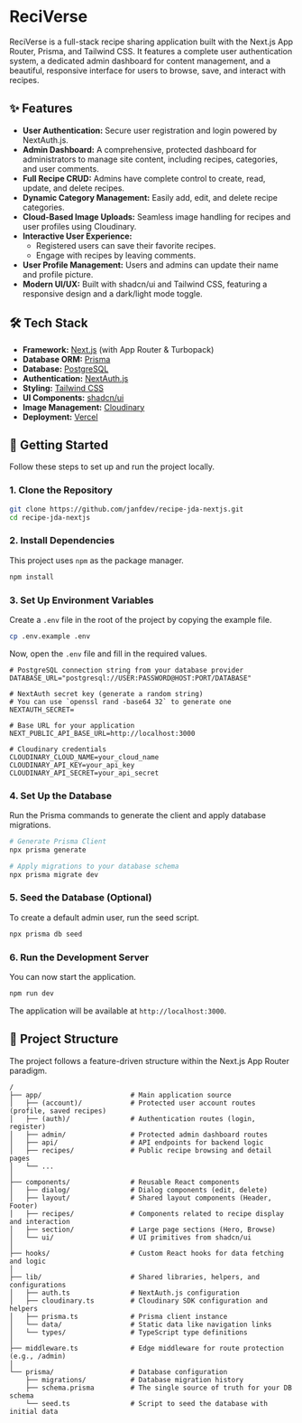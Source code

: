 # ReciVerse

ReciVerse is a full-stack recipe sharing application built with the Next.js App Router, Prisma, and Tailwind CSS. It features a complete user authentication system, a dedicated admin dashboard for content management, and a beautiful, responsive interface for users to browse, save, and interact with recipes.

## ✨ Features

*   **User Authentication:** Secure user registration and login powered by NextAuth.js.
*   **Admin Dashboard:** A comprehensive, protected dashboard for administrators to manage site content, including recipes, categories, and user comments.
*   **Full Recipe CRUD:** Admins have complete control to create, read, update, and delete recipes.
*   **Dynamic Category Management:** Easily add, edit, and delete recipe categories.
*   **Cloud-Based Image Uploads:** Seamless image handling for recipes and user profiles using Cloudinary.
*   **Interactive User Experience:**
    *   Registered users can save their favorite recipes.
    *   Engage with recipes by leaving comments.
*   **User Profile Management:** Users and admins can update their name and profile picture.
*   **Modern UI/UX:** Built with shadcn/ui and Tailwind CSS, featuring a responsive design and a dark/light mode toggle.

## 🛠️ Tech Stack

*   **Framework:** [Next.js](https://nextjs.org/) (with App Router & Turbopack)
*   **Database ORM:** [Prisma](https://www.prisma.io/)
*   **Database:** [PostgreSQL](https://www.postgresql.org/)
*   **Authentication:** [NextAuth.js](https://next-auth.js.org/)
*   **Styling:** [Tailwind CSS](https://tailwindcss.com/)
*   **UI Components:** [shadcn/ui](https://ui.shadcn.com/)
*   **Image Management:** [Cloudinary](https://cloudinary.com/)
*   **Deployment:** [Vercel](https://vercel.com/)

## 🚀 Getting Started

Follow these steps to set up and run the project locally.

### 1. Clone the Repository

```bash
git clone https://github.com/janfdev/recipe-jda-nextjs.git
cd recipe-jda-nextjs
```

### 2. Install Dependencies

This project uses `npm` as the package manager.

```bash
npm install
```

### 3. Set Up Environment Variables

Create a `.env` file in the root of the project by copying the example file.

```bash
cp .env.example .env
```

Now, open the `.env` file and fill in the required values.

```env
# PostgreSQL connection string from your database provider
DATABASE_URL="postgresql://USER:PASSWORD@HOST:PORT/DATABASE"

# NextAuth secret key (generate a random string)
# You can use `openssl rand -base64 32` to generate one
NEXTAUTH_SECRET=

# Base URL for your application
NEXT_PUBLIC_API_BASE_URL=http://localhost:3000

# Cloudinary credentials
CLOUDINARY_CLOUD_NAME=your_cloud_name
CLOUDINARY_API_KEY=your_api_key
CLOUDINARY_API_SECRET=your_api_secret
```

### 4. Set Up the Database

Run the Prisma commands to generate the client and apply database migrations.

```bash
# Generate Prisma Client
npx prisma generate

# Apply migrations to your database schema
npx prisma migrate dev
```

### 5. Seed the Database (Optional)

To create a default admin user, run the seed script.

```bash
npx prisma db seed
```

### 6. Run the Development Server

You can now start the application.

```bash
npm run dev
```

The application will be available at `http://localhost:3000`.

## 📂 Project Structure

The project follows a feature-driven structure within the Next.js App Router paradigm.

```
/
├── app/                      # Main application source
│   ├── (account)/            # Protected user account routes (profile, saved recipes)
│   ├── (auth)/               # Authentication routes (login, register)
│   ├── admin/                # Protected admin dashboard routes
│   ├── api/                  # API endpoints for backend logic
│   ├── recipes/              # Public recipe browsing and detail pages
│   └── ...
│
├── components/               # Reusable React components
│   ├── dialog/               # Dialog components (edit, delete)
│   ├── layout/               # Shared layout components (Header, Footer)
│   ├── recipes/              # Components related to recipe display and interaction
│   ├── section/              # Large page sections (Hero, Browse)
│   └── ui/                   # UI primitives from shadcn/ui
│
├── hooks/                    # Custom React hooks for data fetching and logic
│
├── lib/                      # Shared libraries, helpers, and configurations
│   ├── auth.ts               # NextAuth.js configuration
│   ├── cloudinary.ts         # Cloudinary SDK configuration and helpers
│   ├── prisma.ts             # Prisma client instance
│   └── data/                 # Static data like navigation links
│   └── types/                # TypeScript type definitions
│
├── middleware.ts             # Edge middleware for route protection (e.g., /admin)
│
└── prisma/                   # Database configuration
    ├── migrations/           # Database migration history
    ├── schema.prisma         # The single source of truth for your DB schema
    └── seed.ts               # Script to seed the database with initial data